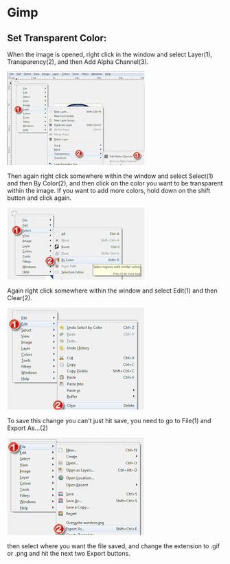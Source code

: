 # Gimp



## Set Transparent Color: 
When the image is opened, right click in the window and select Layer(1), Transparency(2), and then Add Alpha Channel(3).

<img src="../img/tran1.png">

Then again right click somewhere within the window and select Select(1) and then By Color(2), and then click on the color you want to be transparent within the image.  If you want to add more colors, hold down on the shift button and click again.  

<img src="../img/tran2.png">

Again right click somewhere within the window and select Edit(1) and then Clear(2).  

<img src="../img/tran3.png">

To save this change you can't just hit save, you need to go to File(1) and Export As...(2) 

<img src="../img/tran4.png">

then select where you want the file saved, and change the extension to .gif or .png and hit the next two Export buttons.  


